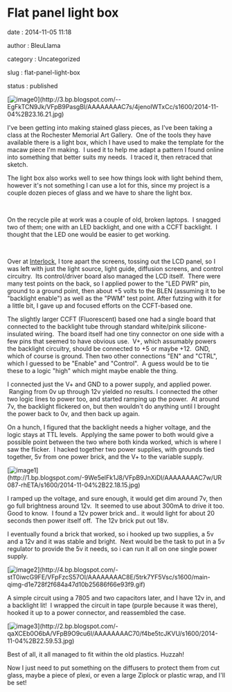 Flat panel light box
====================

date
:   2014-11-05 11:18

author
:   BleuLlama

category
:   Uncategorized

slug
:   flat-panel-light-box

status
:   published

[![image0](https://images-blogger-opensocial.googleusercontent.com/gadgets/proxy?url=http%3A%2F%2F3.bp.blogspot.com%2F--EgFkTCN9Jk%2FVFpB9PasgBI%2FAAAAAAAAC7s%2F4jenoIWTxCc%2Fs1600%2F2014-11-04%252B23.16.21.jpg&container=blogger&gadget=a&rewriteMime=image%2F*)](http://3.bp.blogspot.com/--EgFkTCN9Jk/VFpB9PasgBI/AAAAAAAAC7s/4jenoIWTxCc/s1600/2014-11-04%2B23.16.21.jpg)

I've been getting into making stained glass pieces, as I've been taking
a class at the Rochester Memorial Art Gallery.  One of the tools they
have available there is a light box, which I have used to make the
template for the macaw piece I'm making.  I used it to help me adapt a
pattern I found online into something that better suits my needs.  I
traced it, then retraced that sketch.

The light box also works well to see how things look with light behind
them, however it's not something I can use a lot for this, since my
project is a couple dozen pieces of glass and we have to share the light
box.

 

On the recycle pile at work was a couple of old, broken laptops.  I
snagged two of them; one with an LED backlight, and one with a CCFT
backlight.  I thought that the LED one would be easier to get working.

 

Over at [Interlock](http://interlockroc.org/), I tore apart the screens,
tossing out the LCD panel, so I was left with just the light source,
light guide, diffusion screens, and control circuitry.  Its
control/driver board also managed the LCD itself.  There were many test
points on the back, so I applied power to the "LED PWR" pin, ground to a
ground point, then about +5 volts to the BLEN (assuming it to be
"backlight enable") as well as the "PWM" test point. After futzing with
it for a little bit, I gave up and focused efforts on the CCFT-based
one.

The slightly larger CCFT (Fluorescent) based one had a single board that
connected to the backlight tube through standard white/pink
silicone-insulated wiring.  The board itself had one tiny connector on
one side with a few pins that seemed to have obvious use.  V+, which
assumably powers the backlight circuitry, should be connected to +5 or
maybe +12.  GND, which of course is ground. Then two other connections
"EN" and "CTRL", which I guessed to be "Enable" and "Control".  A guess
would be to tie these to a logic "high" which might maybe enable the
thing.

I connected just the V+ and GND to a power supply, and applied power.
 Ranging from 0v up through 12v yielded no results. I connected the
other two logic lines to power too, and started ramping up the power.
 At around 7v, the backlight flickered on, but then wouldn't do anything
until I brought the power back to 0v, and then back up again.

On a hunch, I figured that the backlight needs a higher voltage, and the
logic stays at TTL levels.  Applying the same power to both would give a
possible point between the two where both kinda worked, which is where I
saw the flicker.  I hacked together two power supplies, with grounds
tied together, 5v from one power brick, and the V+ to the variable
supply.

[![image1](https://images-blogger-opensocial.googleusercontent.com/gadgets/proxy?url=http%3A%2F%2F1.bp.blogspot.com%2F-9We5elFk1J8%2FVFpB9JnXiDI%2FAAAAAAAAC7w%2FUR087-rhETA%2Fs1600%2F2014-11-04%252B22.18.15.jpg&container=blogger&gadget=a&rewriteMime=image%2F*)](http://1.bp.blogspot.com/-9We5elFk1J8/VFpB9JnXiDI/AAAAAAAAC7w/UR087-rhETA/s1600/2014-11-04%2B22.18.15.jpg)

I ramped up the voltage, and sure enough, it would get dim around 7v,
then go full brightness around 12v.  It seemed to use about 300mA to
drive it too. Good to know.  I found a 12v power brick and.. it would
light for about 20 seconds then power itself off.  The 12v brick put out
18v.

I eventually found a brick that worked, so i hooked up two supplies, a
5v and a 12v and it was stable and bright.  Next would be the task to
put in a 5v regulator to provide the 5v it needs, so i can run it all on
one single power supply.

[![image2](https://images-blogger-opensocial.googleusercontent.com/gadgets/proxy?url=http%3A%2F%2F4.bp.blogspot.com%2F-stT0iwcG9FE%2FVFpFzcS57OI%2FAAAAAAAAC8E%2F5trk7YF5Vsc%2Fs1600%2Fmain-qimg-d1e728f2f684a47d10b25686f66e93f9.gif&container=blogger&gadget=a&rewriteMime=image%2F*)](http://4.bp.blogspot.com/-stT0iwcG9FE/VFpFzcS57OI/AAAAAAAAC8E/5trk7YF5Vsc/s1600/main-qimg-d1e728f2f684a47d10b25686f66e93f9.gif)

A simple circuit using a 7805 and two capacitors later, and I have 12v
in, and a backlight lit!  I wrapped the circuit in tape (purple because
it was there), hooked it up to a power connector, and reassembled the
case.

[![image3](https://images-blogger-opensocial.googleusercontent.com/gadgets/proxy?url=http%3A%2F%2F2.bp.blogspot.com%2F-qaXCEb0O6bA%2FVFpB9O9cu6I%2FAAAAAAAAC70%2Ff4be5tcJKVU%2Fs1600%2F2014-11-04%252B22.59.53.jpg&container=blogger&gadget=a&rewriteMime=image%2F*)](http://2.bp.blogspot.com/-qaXCEb0O6bA/VFpB9O9cu6I/AAAAAAAAC70/f4be5tcJKVU/s1600/2014-11-04%2B22.59.53.jpg)

Best of all, it all managed to fit within the old plastics. Huzzah!

Now I just need to put something on the diffusers to protect them from
cut glass, maybe a piece of plexi, or even a large Ziplock or plastic
wrap, and I'll be set!
